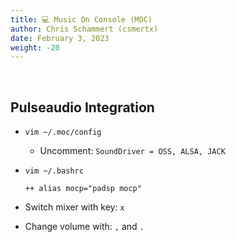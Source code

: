 ```yaml
---
title: 💻 Music On Console (MOC)
author: Chris Schammert (csmertx)
date: February 3, 2023
weight: -20
---
```


<br />

## Pulseaudio Integration

- ```vim ~/.moc/config```

    - Uncomment: ```SoundDriver = OSS, ALSA, JACK```

- ```vim ~/.bashrc```

    ```
    ++ alias mocp="padsp mocp"
    ```

- Switch mixer with key: ```x```

- Change volume with: ```,``` and ```.```
